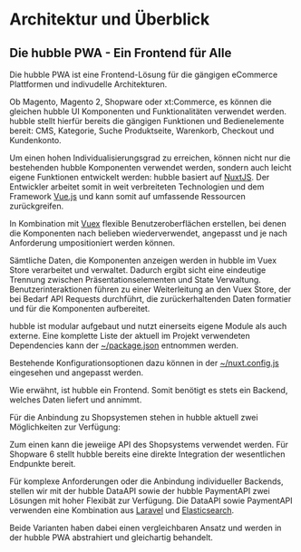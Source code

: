 # Architektur und Überblick

## Die hubble PWA - Ein Frontend für Alle

Die hubble PWA ist eine Frontend-Lösung für die gängigen eCommerce Plattformen und indivudelle Architekturen.

Ob Magento, Magento 2, Shopware oder xt:Commerce, es können die gleichen hubble UI Komponenten und Funktionalitäten verwendet werden. hubble stellt hierfür bereits die gängigen Funktionen und Bedienelemente bereit: CMS, Kategorie, Suche Produktseite, Warenkorb, Checkout und Kundenkonto.

Um einen hohen Individualisierungsgrad zu erreichen, können nicht nur die bestehenden hubble Komponenten verwendet werden, sondern auch leicht eigene Funktionen entwickelt werden: hubble basiert auf [NuxtJS](https://nuxtjs.org/). Der Entwickler arbeitet somit in weit verbreiteten Technologien und dem Framework [Vue.js](https://vuejs.org/) und kann somit auf umfassende Ressourcen zurückgreifen. 

In Kombination mit [Vuex](https://vuex.vuejs.org/) flexible Benutzeroberflächen erstellen, bei denen die Komponenten nach belieben wiederverwendet, angepasst und je nach Anforderung umpositioniert werden können.

Sämtliche Daten, die Komponenten anzeigen werden in hubble im Vuex Store verarbeitet und verwaltet. Dadurch ergibt sicht eine eindeutige Trennung zwischen Präsentationselementen und State Verwaltung. Benutzerinteraktionen führen zu einer Weiterleitung an den Vuex Store, der bei Bedarf API Requests durchführt, die zurückerhaltenden Daten formatier und für die Komponenten aufbereitet.

hubble ist modular aufgebaut und nutzt einerseits eigene Module als auch externe. Eine komplette Liste der aktuell im Projekt verwendeten Dependencies kann der [~/package.json](https://github.com/hubblecommerce/hubble-frontend-pwa/blob/master/package.json) entnommen werden. 

Bestehende Konfigurationsoptionen dazu können in der [~/nuxt.config.js](https://github.com/hubblecommerce/hubble-frontend-pwa/blob/master/nuxt.config.js) eingesehen und angepasst werden.

Wie erwähnt, ist hubble ein Frontend. Somit benötigt es stets ein Backend, welches Daten liefert und annimmt. 

Für die Anbindung zu Shopsystemen stehen in hubble aktuell zwei Möglichkeiten zur Verfügung:

Zum einen kann die jeweiige API des Shopsystems verwendet werden. Für Shopware 6 stellt hubble bereits eine direkte Integration der wesentlichen Endpunkte bereit.

Für komplexe Anforderungen oder die Anbindung individueller Backends, stellen wir mit der hubble DataAPI sowie der hubble PaymentAPI zwei Lösungen mit hoher Flexibät zur Verfügung. Die DataAPI sowie PaymentAPI verwenden eine Kombination aus [Laravel](https://laravel.com/) und [Elasticsearch](https://www.elastic.co/de/elasticsearch/).

Beide Varianten haben dabei einen vergleichbaren Ansatz und werden in der hubble PWA abstrahiert und gleichartig behandelt. 
